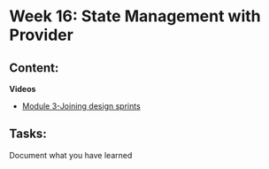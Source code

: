 # Week 16: State Management with Provider

## Content:
 **Videos**
- [Module 3-Joining design sprints](https://www.coursera.org/learn/foundations-user-experience-design/home/module/3)
## Tasks:
Document what you have learned 
